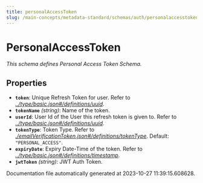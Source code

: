 ```yaml
---
title: personalAccessToken
slug: /main-concepts/metadata-standard/schemas/auth/personalaccesstoken
---
```


# PersonalAccessToken

*This schema defines Personal Access Token Schema.*

## Properties

- **`token`**: Unique Refresh Token for user. Refer to *[../type/basic.json#/definitions/uuid](#/type/basic.json#/definitions/uuid)*.
- **`tokenName`** *(string)*: Name of the token.
- **`userId`**: User Id of the User this refresh token is given to. Refer to *[../type/basic.json#/definitions/uuid](#/type/basic.json#/definitions/uuid)*.
- **`tokenType`**: Token Type. Refer to *[./emailVerificationToken.json#/definitions/tokenType](#emailVerificationToken.json#/definitions/tokenType)*. Default: `"PERSONAL_ACCESS"`.
- **`expiryDate`**: Expiry Date-Time of the token. Refer to *[../type/basic.json#/definitions/timestamp](#/type/basic.json#/definitions/timestamp)*.
- **`jwtToken`** *(string)*: JWT Auth Token.


Documentation file automatically generated at 2023-10-27 11:39:15.608628.
